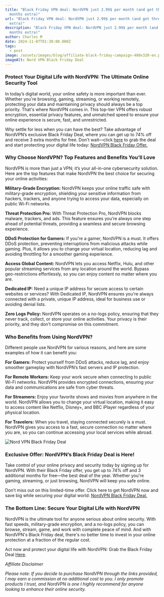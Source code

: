 ```yaml
---
title: "Black Friday VPN deal: NordVPN just 2.99$ per month (and get three
  months extra)"
url: "Black Friday VPN deal: NordVPN just 2.99$ per month (and get three months
  extra)"
description: "Black Friday VPN deal: NordVPN just 2.99$ per month (and get three
  months extra)"
author: Charles M
date: 2024-11-07T01:30:00.000Z
tags:
  - post
image: /assets/images/blog/affiliate-black-friday-campaign-480x320-en.png
imageAlt: Nord VPN Black Friday Deal
---
```

### Protect Your Digital Life with NordVPN: The Ultimate Online Security Tool

In today’s digital world, your online safety is more important than ever. Whether you're browsing, gaming, streaming, or working remotely, protecting your data and maintaining privacy should always be a top priority. That's where NordVPN comes in. This top-tier VPN offers robust encryption, essential privacy features, and unmatched speed to ensure your online experience is secure, fast, and unrestricted.

Why settle for less when you can have the best? Take advantage of NordVPN’s exclusive Black Friday Deal, where you can get up to 74% off and receive 3 extra months for free. Don't wait—click [here](https://go.nordvpn.net/aff_c?offer_id=15&aff_id=111266&url_id=902) to grab the deal and start protecting your digital life today: [NordVPN Black Friday Offer.](https://go.nordvpn.net/aff_c?offer_id=15&aff_id=111266&url_id=902)

### Why Choose NordVPN? Top Features and Benefits You’ll Love

NordVPN is more than just a VPN; it’s your all-in-one cybersecurity solution. Here are the top features that make NordVPN the best choice for securing your online activities:

**Military-Grade Encryption:** NordVPN keeps your online traffic safe with military-grade encryption, shielding your sensitive information from hackers, trackers, and anyone trying to access your data, especially on public Wi-Fi networks.

**Threat Protection Pro:** With Threat Protection Pro, NordVPN blocks malware, trackers, and ads. This feature ensures you’re always one step ahead of potential threats, providing a seamless and secure browsing experience.

**DDoS Protection for Gamers:** If you're a gamer, NordVPN is a must. It offers DDoS protection, preventing interruptions from malicious attacks while gaming. Plus, it allows you to change your virtual location, reducing lag and avoiding throttling for a smoother gaming experience.

**Access Global Content:** NordVPN lets you access Netflix, Hulu, and other popular streaming services from any location around the world. Bypass geo-restrictions effortlessly, so you can enjoy content no matter where you are.

**Dedicated IP:** Need a unique IP address for secure access to certain websites or services? With Dedicated IP, NordVPN ensures you're always connected with a private, unique IP address, ideal for business use or avoiding denial lists.

**Zero Logs Policy:** NordVPN operates on a no-logs policy, ensuring that they never track, collect, or store your online activities. Your privacy is their priority, and they don’t compromise on this commitment.

### Who Benefits from Using NordVPN?

Different people use NordVPN for various reasons, and here are some examples of how it can benefit you:

**For Gamers:** Protect yourself from DDoS attacks, reduce lag, and enjoy smoother gameplay with NordVPN’s fast servers and IP protection.

**For Remote Workers:** Keep your work secure when connecting to public Wi-Fi networks. NordVPN provides encrypted connections, ensuring your data and communications are safe from cyber threats.

**For Streamers:** Enjoy your favorite shows and movies from anywhere in the world. NordVPN allows you to change your virtual location, making it easy to access content like Netflix, Disney+, and BBC iPlayer regardless of your physical location.

**For Travelers:** When you travel, staying connected securely is a must. NordVPN gives you access to a fast, secure connection no matter where you are, so you can continue accessing your local services while abroad.



![Nord VPN Black Friday Deal](/assets/images/blog/affiliate-black-friday-campaign-768x300-en.png)

### Exclusive Offer: NordVPN’s Black Friday Deal is Here!

Take control of your online privacy and security today by signing up for NordVPN. With their Black Friday offer, you get up to 74% off and 3 additional months for free—the best deal of the year. Whether you're gaming, streaming, or just browsing, NordVPN will keep you safe online.

Don’t miss out on this limited-time offer. Click here to get NordVPN now and save big while securing your digital world: [NordVPN Black Friday Deal.](https://go.nordvpn.net/aff_c?offer_id=15&aff_id=111266&url_id=902)

### The Bottom Line: Secure Your Digital Life with NordVPN

NordVPN is the ultimate tool for anyone serious about online security. With fast speeds, military-grade encryption, and a no-logs policy, you can browse, stream, game, and work with complete peace of mind. And with NordVPN's Black Friday deal, there's no better time to invest in your online protection at a fraction of the regular cost.

Act now and protect your digital life with NordVPN: Grab the Black Friday Deal [Here](https://go.nordvpn.net/aff_c?offer_id=15&aff_id=111266&url_id=902). 

*Affiliate Disclaimer*

*Please note: If you decide to purchase NordVPN through the links provided, I may earn a commission at no additional cost to you. I only promote products I trust, and NordVPN is one I highly recommend for anyone looking to enhance their online security.*
